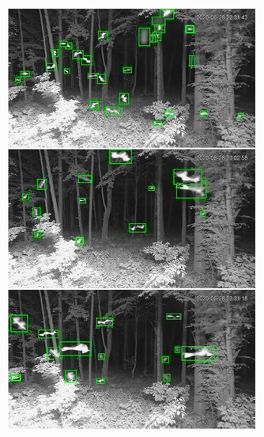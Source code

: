 ![20200628-222932-225937](in/20200628/20200628-222932-225937_0_.jpg)
![20200628-225942-232947](in/20200628/20200628-225942-232947_0_.jpg)
![20200628-232952-235957](in/20200628/20200628-232952-235957_0_.jpg)
